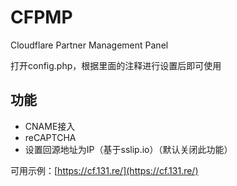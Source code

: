 # CFPMP
Cloudflare Partner Management Panel

打开config.php，根据里面的注释进行设置后即可使用

## 功能
* CNAME接入
* reCAPTCHA
* 设置回源地址为IP（基于sslip.io）（默认关闭此功能）

可用示例：[https://cf.131.re/](https://cf.131.re/)
